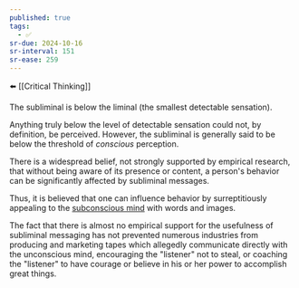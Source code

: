 ```yaml
---
published: true
tags:
  - ✅
sr-due: 2024-10-16
sr-interval: 151
sr-ease: 259
---
```

⬅️ [[Critical Thinking]]

The subliminal is below the liminal (the smallest detectable sensation).

Anything truly below the level of detectable sensation could not, by definition, be perceived. However, the subliminal is generally said to be below the threshold of _conscious_ perception. 

There is a widespread belief, not strongly supported by empirical research, that without being aware of its presence or content, a person's behavior can be significantly affected by subliminal messages.

Thus, it is believed that one can influence behavior by surreptitiously appealing to the [subconscious mind](https://skepdic.com/unconscious.html) with words and images.

The fact that there is almost no empirical support for the usefulness of subliminal messaging has not prevented numerous industries from producing and marketing tapes which allegedly communicate directly with the unconscious mind, encouraging the "listener" not to steal, or coaching the "listener" to have courage or believe in his or her power to accomplish great things.
